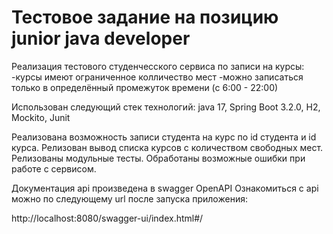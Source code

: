 # Тестовое задание на позицию junior java developer

Реализация тестового студенчесского сервиса по записи на курсы:
-курсы имеют ограниченное колличество мест
-можно записаться только в определённый промежуток времени (с 6:00 - 22:00)

Использован следующий стек технологий:
java 17, Spring Boot 3.2.0, H2, Mockito, Junit

Реализована возможность записи студента на курс по id студента и id курса.
Релизован вывод списка курсов с количеством свободных мест.
Релизованы модульные тесты.
Обработаны возможные ошибки при работе с сервисом.

Документация api произведена в swagger OpenAPI
Ознакомиться с api можно по следующему url после запуска приложения:

http://localhost:8080/swagger-ui/index.html#/
